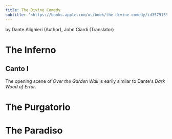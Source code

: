 ```yaml
---
title: The Divine Comedy
subtitle: '<https://books.apple.com/us/book/the-divine-comedy/id357913986>'
---
```


by Dante Alighieri (Author), John Ciardi (Translator)

# The Inferno

## Canto I

The opening scene of *Over the Garden Wall* is earily similar to Dante's *Dark Wood of Error*.

# The Purgatorio

# The Paradiso
